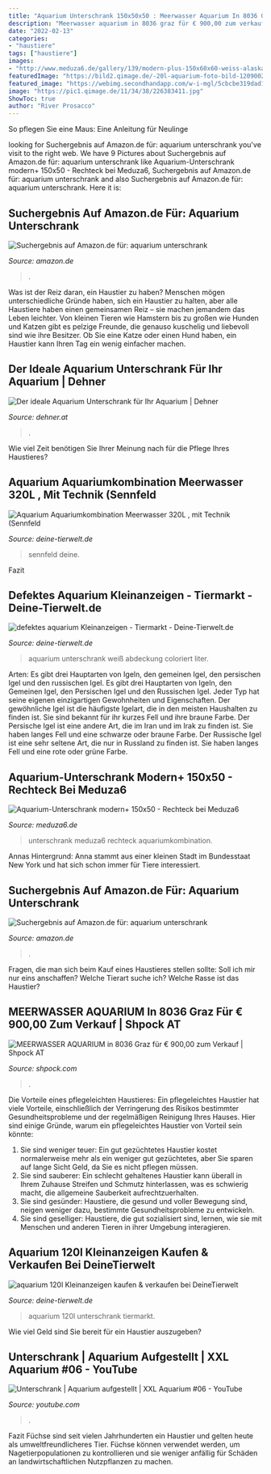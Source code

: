 ```yaml
---
title: "Aquarium Unterschrank 150x50x50 : Meerwasser Aquarium In 8036 Graz Für € 900,00 Zum Verkauf"
description: "Meerwasser aquarium in 8036 graz für € 900,00 zum verkauf"
date: "2022-02-13"
categories:
- "haustiere"
tags: ["haustiere"]
images:
- "http://www.meduza6.de/gallery/139/modern-plus-150x60x60-weiss-alaska.jpg"
featuredImage: "https://bild2.qimage.de/-20l-aquarium-foto-bild-120900252.jpg"
featured_image: "https://webimg.secondhandapp.com/w-i-mgl/5cbcbe319dad185edcd55b15"
image: "https://pic1.qimage.de/11/34/38/226383411.jpg"
ShowToc: true
author: "River Prosacco"
---
```



So pflegen Sie eine Maus: Eine Anleitung für Neulinge

	

		
looking for Suchergebnis auf Amazon.de für: aquarium unterschrank you've visit to the right web. We have 9 Pictures about Suchergebnis auf Amazon.de für: aquarium unterschrank like Aquarium-Unterschrank modern+ 150x50 - Rechteck bei Meduza6, Suchergebnis auf Amazon.de für: aquarium unterschrank and also Suchergebnis auf Amazon.de für: aquarium unterschrank. Here it is:
		
    
## Suchergebnis Auf Amazon.de Für: Aquarium Unterschrank

<img loading=lazy src="https://images-eu.ssl-images-amazon.com/images/I/31UTplUnZaL._AC_US500_QL65_.jpg" onerror="this.onerror=null;this.src='https://tse4.mm.bing.net/th?id=OIP.ojKyjNqqkWBSUBUAYJsiRgHaHa&amp;pid=15.1';" alt="Suchergebnis auf Amazon.de für: aquarium unterschrank">

_Source: amazon.de_

>. 

	

Was ist der Reiz daran, ein Haustier zu haben?
Menschen mögen unterschiedliche Gründe haben, sich ein Haustier zu halten, aber alle Haustiere haben einen gemeinsamen Reiz – sie machen jemandem das Leben leichter. Von kleinen Tieren wie Hamstern bis zu großen wie Hunden und Katzen gibt es pelzige Freunde, die genauso kuschelig und liebevoll sind wie ihre Besitzer. Ob Sie eine Katze oder einen Hund haben, ein Haustier kann Ihren Tag ein wenig einfacher machen.

    
## Der Ideale Aquarium Unterschrank Für Ihr Aquarium | Dehner

<img loading=lazy src="https://media.dehner.de/new_product_list_normal/eheim-aquarium-unterschrank-aquacab-54/4277638_WE_FS_001_EheimAquacab54Weiss.jpg" onerror="this.onerror=null;this.src='https://tse4.mm.bing.net/th?id=OIP.s3Vhlj8oAKJnQR30NjtDogAAAA&amp;pid=15.1';" alt="Der ideale Aquarium Unterschrank für Ihr Aquarium | Dehner">

_Source: dehner.at_

>. 

	

Wie viel Zeit benötigen Sie Ihrer Meinung nach für die Pflege Ihres Haustieres?

    
## Aquarium Aquariumkombination Meerwasser 320L , Mit Technik (Sennfeld

<img loading=lazy src="https://pic1.qimage.de/11/34/38/226383411.jpg" onerror="this.onerror=null;this.src='https://tse4.mm.bing.net/th?id=OIP.DQ-57LhP3H8MUS-7bbGZNgHaNK&amp;pid=15.1';" alt="Aquarium Aquariumkombination Meerwasser 320L , mit Technik (Sennfeld">

_Source: deine-tierwelt.de_

>sennfeld deine. 

	

Fazit

    
## Defektes Aquarium Kleinanzeigen - Tiermarkt - Deine-Tierwelt.de

<img loading=lazy src="http://bild2.qimage.de/aquarium-mit-unterschrank-foto-bild-90319312.jpg" onerror="this.onerror=null;this.src='https://tse3.mm.bing.net/th?id=OIP.7RSVOm94v42DV48ofeM4AwHaIr&amp;pid=15.1';" alt="defektes aquarium Kleinanzeigen - Tiermarkt - Deine-Tierwelt.de">

_Source: deine-tierwelt.de_

>aquarium unterschrank weiß abdeckung coloriert liter. 

	

Arten: Es gibt drei Hauptarten von Igeln, den gemeinen Igel, den persischen Igel und den russischen Igel.
Es gibt drei Hauptarten von Igeln, den Gemeinen Igel, den Persischen Igel und den Russischen Igel. Jeder Typ hat seine eigenen einzigartigen Gewohnheiten und Eigenschaften. Der gewöhnliche Igel ist die häufigste Igelart, die in den meisten Haushalten zu finden ist. Sie sind bekannt für ihr kurzes Fell und ihre braune Farbe. Der Persische Igel ist eine andere Art, die im Iran und im Irak zu finden ist. Sie haben langes Fell und eine schwarze oder braune Farbe. Der Russische Igel ist eine sehr seltene Art, die nur in Russland zu finden ist. Sie haben langes Fell und eine rote oder grüne Farbe.

    
## Aquarium-Unterschrank Modern+ 150x50 - Rechteck Bei Meduza6

<img loading=lazy src="http://www.meduza6.de/gallery/139/modern-plus-150x60x60-weiss-alaska.jpg" onerror="this.onerror=null;this.src='https://tse4.mm.bing.net/th?id=OIP.rLdH8sczRsdMMT7p_WDkVgHaFj&amp;pid=15.1';" alt="Aquarium-Unterschrank modern+ 150x50 - Rechteck bei Meduza6">

_Source: meduza6.de_

>unterschrank meduza6 rechteck aquariumkombination. 

	

Annas Hintergrund: Anna stammt aus einer kleinen Stadt im Bundesstaat New York und hat sich schon immer für Tiere interessiert.

    
## Suchergebnis Auf Amazon.de Für: Aquarium Unterschrank

<img loading=lazy src="https://images-eu.ssl-images-amazon.com/images/I/31DUmSyrWiL._AC_US218_.jpg" onerror="this.onerror=null;this.src='https://tse1.mm.bing.net/th?id=OIP.Z-m57fnbe7kupPJWnmt5yAAAAA&amp;pid=15.1';" alt="Suchergebnis auf Amazon.de für: aquarium unterschrank">

_Source: amazon.de_

>. 

	

Fragen, die man sich beim Kauf eines Haustieres stellen sollte: Soll ich mir nur eins anschaffen? Welche Tierart suche ich? Welche Rasse ist das Haustier?

    
## MEERWASSER AQUARIUM In 8036 Graz Für € 900,00 Zum Verkauf | Shpock AT

<img loading=lazy src="https://webimg.secondhandapp.com/w-i-mgl/5cbcbe319dad185edcd55b15" onerror="this.onerror=null;this.src='https://tse4.mm.bing.net/th?id=OIP.rHuH79x_5_Vtm7DnwgGGFgHaFj&amp;pid=15.1';" alt="MEERWASSER AQUARIUM in 8036 Graz für € 900,00 zum Verkauf | Shpock AT">

_Source: shpock.com_

>. 

	

Die Vorteile eines pflegeleichten Haustieres:
Ein pflegeleichtes Haustier hat viele Vorteile, einschließlich der Verringerung des Risikos bestimmter Gesundheitsprobleme und der regelmäßigen Reinigung Ihres Hauses. Hier sind einige Gründe, warum ein pflegeleichtes Haustier von Vorteil sein könnte:
1) Sie sind weniger teuer: Ein gut gezüchtetes Haustier kostet normalerweise mehr als ein weniger gut gezüchtetes, aber Sie sparen auf lange Sicht Geld, da Sie es nicht pflegen müssen.
2) Sie sind sauberer: Ein schlecht gehaltenes Haustier kann überall in Ihrem Zuhause Streifen und Schmutz hinterlassen, was es schwierig macht, die allgemeine Sauberkeit aufrechtzuerhalten.
3) Sie sind gesünder: Haustiere, die gesund und voller Bewegung sind, neigen weniger dazu, bestimmte Gesundheitsprobleme zu entwickeln.
4) Sie sind geselliger: Haustiere, die gut sozialisiert sind, lernen, wie sie mit Menschen und anderen Tieren in ihrer Umgebung interagieren.

    
## Aquarium 120l Kleinanzeigen Kaufen &amp; Verkaufen Bei DeineTierwelt

<img loading=lazy src="https://bild2.qimage.de/-20l-aquarium-foto-bild-120900252.jpg" onerror="this.onerror=null;this.src='https://tse2.mm.bing.net/th?id=OIP.bTIrG8tu9-lIHePg4z1V6QHaNK&amp;pid=15.1';" alt="aquarium 120l Kleinanzeigen kaufen &amp; verkaufen bei DeineTierwelt">

_Source: deine-tierwelt.de_

>aquarium 120l unterschrank tiermarkt. 

	

Wie viel Geld sind Sie bereit für ein Haustier auszugeben?

    
## Unterschrank | Aquarium Aufgestellt | XXL Aquarium #06 - YouTube

<img loading=lazy src="https://i.ytimg.com/vi/qSks9JfAfa8/maxresdefault.jpg" onerror="this.onerror=null;this.src='https://tse3.mm.bing.net/th?id=OIP.A83xugVgRkkb62l3wRR0ZgHaEK&amp;pid=15.1';" alt="Unterschrank | Aquarium aufgestellt | XXL Aquarium #06 - YouTube">

_Source: youtube.com_

>. 

	

Fazit
Füchse sind seit vielen Jahrhunderten ein Haustier und gelten heute als umweltfreundlicheres Tier. Füchse können verwendet werden, um Nagetierpopulationen zu kontrollieren und sie weniger anfällig für Schäden an landwirtschaftlichen Nutzpflanzen zu machen.

